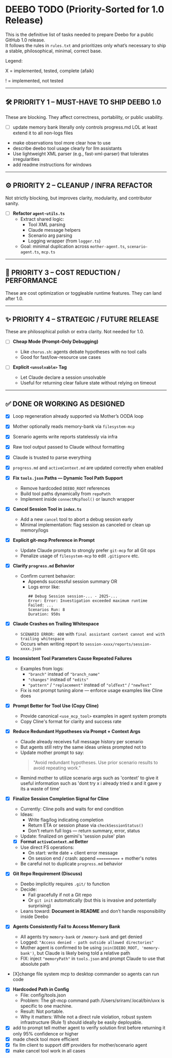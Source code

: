 # DEEBO TODO (Priority-Sorted for 1.0 Release)

This is the definitive list of tasks needed to prepare Deebo for a public GitHub 1.0 release.  
It follows the rules in `rules.txt` and prioritizes only what’s necessary to ship a stable, philosophical, minimal, correct base.

Legend:

X = implemented, tested, complete (afaik)

! = implemented, not tested

---

## 🛠️ PRIORITY 1 – MUST-HAVE TO SHIP DEEBO 1.0

These are blocking. They affect correctness, portability, or public usability.
- [ ] update memory bank literally only controls progress.md LOL at least extend it to all non-logs files
- make observations tool more clear how to use
- describe deebo tool usage clearly for llm assistants
- Use lightweight XML parser (e.g., fast-xml-parser) that tolerates irregularities
- add readme instructions for windows
---

## ⚙️ PRIORITY 2 – CLEANUP / INFRA REFACTOR

Not strictly blocking, but improves clarity, modularity, and contributor sanity.

- [ ] **Refactor `agent-utils.ts`**
  - Extract shared logic:
    - Tool XML parsing
    - Claude message helpers
    - Scenario arg parsing
    - Logging wrapper (from `logger.ts`)
  - Goal: minimal duplication across `mother-agent.ts`, `scenario-agent.ts`, `mcp.ts`
---

## 💸 PRIORITY 3 – COST REDUCTION / PERFORMANCE

These are cost optimization or toggleable runtime features. They can land after 1.0.

---

## ✨ PRIORITY 4 – STRATEGIC / FUTURE RELEASE

These are philosophical polish or extra clarity. Not needed for 1.0.

- [ ] **Cheap Mode (Prompt-Only Debugging)**
  - Like `chorus.sh`: agents debate hypotheses with no tool calls
  - Good for fast/low-resource use cases

- [ ] **Explicit `<unsolvable>` Tag**
  - Let Claude declare a session unsolvable
  - Useful for returning clear failure state without relying on timeout

---

## ✅ DONE OR WORKING AS DESIGNED

- [x] Loop regeneration already supported via Mother’s OODA loop
- [x] Mother optionally reads memory-bank via `filesystem-mcp`
- [x] Scenario agents write reports statelessly via infra
- [x] Raw tool output passed to Claude without formatting
- [x] Claude is trusted to parse everything
- [x] `progress.md` and `activeContext.md` are updated correctly when enabled
- [X] **Fix `tools.json` Paths — Dynamic Tool Path Support**
  - Remove hardcoded `DEEBO_ROOT` references
  - Build tool paths dynamically from `repoPath`
  - Implement inside `connectMcpTool()` or launch wrapper

- [X] **Cancel Session Tool in `index.ts`**
  - Add a new `cancel` tool to abort a debug session early
  - Minimal implementation: flag session as canceled or clean up memory/logs

- [X] **Explicit git-mcp Preference in Prompt**
  - Update Claude prompts to strongly prefer `git-mcp` for all Git ops
  - Penalize usage of `filesystem-mcp` to edit `.gitignore` etc.

- [X] **Clarify `progress.md` Behavior**
  - Confirm current behavior:
    - Appends successful session summary OR
    - Logs error like:
      ```
      ## Debug Session session-... - 2025-...
      Error: Error: Investigation exceeded maximum runtime
      Failed: ...
      Scenarios Run: 8
      Duration: 950s
      ```

- [X] **Claude Crashes on Trailing Whitespace**
  - `SCENARIO ERROR: 400` with `final assistant content cannot end with trailing whitespace`
  - Occurs when writing report to `session-xxxx/reports/session-xxxx.json`

- [X] **Inconsistent Tool Parameters Cause Repeated Failures** 
  - Examples from logs:
    - `"branch"` instead of `"branch_name"`
    - `"changes"` instead of `"edits"`
    - `"pattern"` / `"replacement"` instead of `"oldText"` / `"newText"`
  - Fix is not prompt tuning alone — enforce usage examples like Cline does

- [X] **Prompt Better for Tool Use (Copy Cline)**
  - Provide canonical `<use_mcp_tool>` examples in agent system prompts
  - Copy Cline's format for clarity and success rate
- [X] **Reduce Redundant Hypotheses via Prompt + Context Args**
  - Claude already receives full message history per scenario
  - But agents still retry the same ideas unless prompted not to
  - Update mother prompt to say:
    > "Avoid redundant hypotheses. Use prior scenario results to avoid repeating work."
  - Remind mother to utilize scenario args such as 'context' to give it useful information such as 'dont try x i already tried x and it gave y its a waste of time' 
- [X] **Finalize Session Completion Signal for Cline**
  - Currently: Cline polls and waits for end condition
  - Ideas:
    - Write flag/log indicating completion
    - Return ETA or session phase via `checkSessionStatus()`
    - Don't return full logs — return summary, error, status
  - Update: finalized on gemini's 'session pulse' plan
  - [X] **Format `activeContext.md` Better**
  - Use direct FS operations:
    - On start: write date + client error message
    - On session end / crash: append `==========` + mother's notes
  - Be careful not to duplicate `progress.md` behavior

- [X] **Git Repo Requirement (Discuss)**
  - Deebo implicitly requires `.git/` to function
  - Decide:
    - Fail gracefully if not a Git repo
    - Or `git init` automatically (but this is invasive and potentially surprising)
  - Leans toward: **Document in README** and don’t handle responsibility inside Deebo
- [X] **Agents Consistently Fail to Access Memory Bank** 
  - All agents try `memory-bank` or `/memory-bank` and get denied
  - Logged: `"Access denied - path outside allowed directories"`
  - Mother agent is confirmed to be using `join(DEEBO_ROOT, 'memory-bank')`, but Claude is likely being told a relative path
  - FIX: inject `"memoryPath"` in `tools.json` and prompt Claude to use that absolute path
- [X]change file system mcp to desktop commander so agents can run code

- [X] **Hardcoded Path in Config**
    - File: config/tools.json
    - Problem: The git-mcp command path /Users/sriram/.local/bin/uvx is specific to one machine.
    - Result: Not portable.
    - Why it matters: While not a direct rule violation, robust system infrastructure (Rule 1) should ideally be easily deployable.
- [x] add to prompt tell mother agent to verify solution first before returning it only 95% confidence or higher
- [x] made check tool more efficient
- [x] fix llm client to support diff providers for mother/scenario agent
- [x] make cancel tool work in all cases